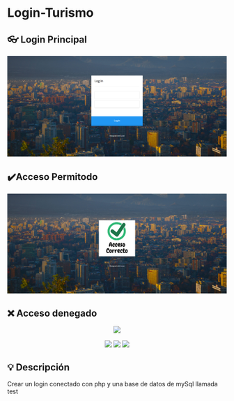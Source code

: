# Login-Turismo

## 👓 Login Principal
<p align="center" >
     <img src="https://github.com/Juan-Matias/Login-Turismo/blob/main/imagende-Readme/Login-principal.PNG">
</p>

## ✔️Acceso Permitodo
<p align="center" >
     <img src="https://github.com/Juan-Matias/Login-Turismo/blob/main/imagende-Readme/Acceso-Permitido.PNG">
</p>

## ❌ Acceso denegado
<p align="center" >
     <img src="https://github.com/Juan-Matias/Login-Turismo/blob/main/imagende-Readme/Contraseña-Incorrecta.PNG">
</p>



<div align="center">
    <img src="https://img.shields.io/badge/PHP-5A5A5A?logo=php3&logoColor=01A3D8"/>
    <img src="https://img.shields.io/badge/HTML-5A5A5A?logo=html5" />
    <img src="https://img.shields.io/badge/CSS-5A5A5A?logo=css3&logoColor=01A3D8" />
</div>


## 💡 Descripción

Crear un login conectado con php y una base de datos de mySql llamada test
